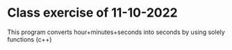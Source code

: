 # Class exercise of 11-10-2022

This program converts hour+minutes+seconds into seconds by using solely functions (c++)
